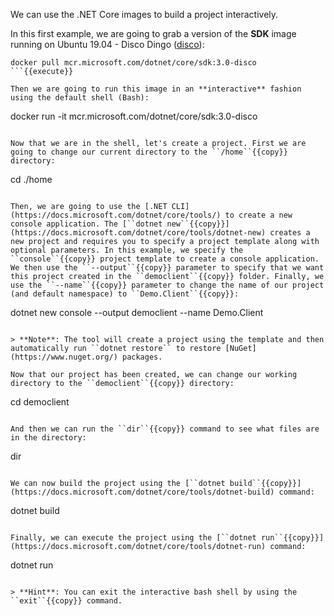 We can use the .NET Core images to build a project interactively.

In this first example, we are going to grab a version of the **SDK** image running on Ubuntu 19.04 - Disco Dingo ([disco](http://releases.ubuntu.com/disco/)):

```
docker pull mcr.microsoft.com/dotnet/core/sdk:3.0-disco
```{{execute}}

Then we are going to run this image in an **interactive** fashion using the default shell (Bash):

```
docker run -it mcr.microsoft.com/dotnet/core/sdk:3.0-disco
```{{execute}}

Now that we are in the shell, let's create a project. First we are going to change our current directory to the ``/home``{{copy}} directory:

```
cd ./home
```{{execute}}

Then, we are going to use the [.NET CLI](https://docs.microsoft.com/dotnet/core/tools/) to create a new console application. The [``dotnet new``{{copy}}](https://docs.microsoft.com/dotnet/core/tools/dotnet-new) creates a new project and requires you to specify a project template along with optional parameters. In this example, we specify the ``console``{{copy}} project template to create a console application. We then use the ``--output``{{copy}} parameter to specify that we want this project created in the ``democlient``{{copy}} folder. Finally, we use the ``--name``{{copy}} parameter to change the name of our project (and default namespace) to ``Demo.Client``{{copy}}:

```
dotnet new console --output democlient --name Demo.Client
```{{execute}}

> **Note**: The tool will create a project using the template and then automatically run ``dotnet restore`` to restore [NuGet](https://www.nuget.org/) packages.

Now that our project has been created, we can change our working directory to the ``democlient``{{copy}} directory:

```
cd democlient
```{{execute}}

And then we can run the ``dir``{{copy}} command to see what files are in the directory:

```
dir
```{{execute}}

We can now build the project using the [``dotnet build``{{copy}}](https://docs.microsoft.com/dotnet/core/tools/dotnet-build) command:

```
dotnet build
```{{execute}}

Finally, we can execute the project using the [``dotnet run``{{copy}}](https://docs.microsoft.com/dotnet/core/tools/dotnet-run) command:

```
dotnet run
```{{execute}}

> **Hint**: You can exit the interactive bash shell by using the ``exit``{{copy}} command.